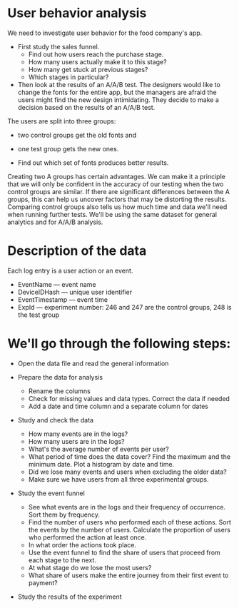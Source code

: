 # User behavior analysis

We need to investigate user behavior for the food company's app.

- First study the sales funnel. 
  - Find out how users reach the purchase stage. 
  - How many users actually make it to this stage? 
  - How many get stuck at previous stages? 
  - Which stages in particular?
- Then look at the results of an A/A/B test. The designers would like to change the fonts for the entire app, but the managers are afraid the users might find the new design intimidating. They decide to make a decision based on the results of an A/A/B test.

The users are split into three groups: 
- two control groups get the old fonts and 
- one test group gets the new ones. 

- Find out which set of fonts produces better results.

Creating two A groups has certain advantages. We can make it a principle that we will only be confident in the accuracy of our testing when the two control groups are similar. If there are significant differences between the A groups, this can help us uncover factors that may be distorting the results. Comparing control groups also tells us how much time and data we'll need when running further tests.
We'll be using the same dataset for general analytics and for A/A/B analysis. 

# Description of the data
Each log entry is a user action or an event.

- EventName — event name
- DeviceIDHash — unique user identifier
- EventTimestamp — event time
- ExpId — experiment number: 246 and 247 are the control groups, 248 is the test group

# We'll go through the following steps:

- Open the data file and read the general information
- Prepare the data for analysis

  - Rename the columns 
  - Check for missing values and data types. Correct the data if needed
  - Add a date and time column and a separate column for dates
  
- Study and check the data

  - How many events are in the logs?
  - How many users are in the logs?
  - What's the average number of events per user?
  - What period of time does the data cover? Find the maximum and the minimum date. Plot a histogram by date and time.       
  - Did we lose many events and users when excluding the older data?
  - Make sure we have users from all three experimental groups.
  
- Study the event funnel

  - See what events are in the logs and their frequency of occurrence. Sort them by frequency.
  - Find the number of users who performed each of these actions. Sort the events by the number of users. Calculate the proportion of users who performed the action at least once.
  - In what order the actions took place. 
  - Use the event funnel to find the share of users that proceed from each stage to the next.
  - At what stage do we lose the most users?
  - What share of users make the entire journey from their first event to payment?  
  
- Study the results of the experiment  
